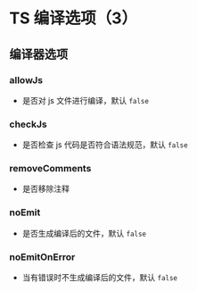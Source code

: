 # TS 编译选项（3）

## 编译器选项

### allowJs

- 是否对 js 文件进行编译，默认 `false`

### checkJs

- 是否检查 js 代码是否符合语法规范，默认 `false`

### removeComments

- 是否移除注释

### noEmit

- 是否生成编译后的文件，默认 `false`

### noEmitOnError

- 当有错误时不生成编译后的文件，默认 `false`
